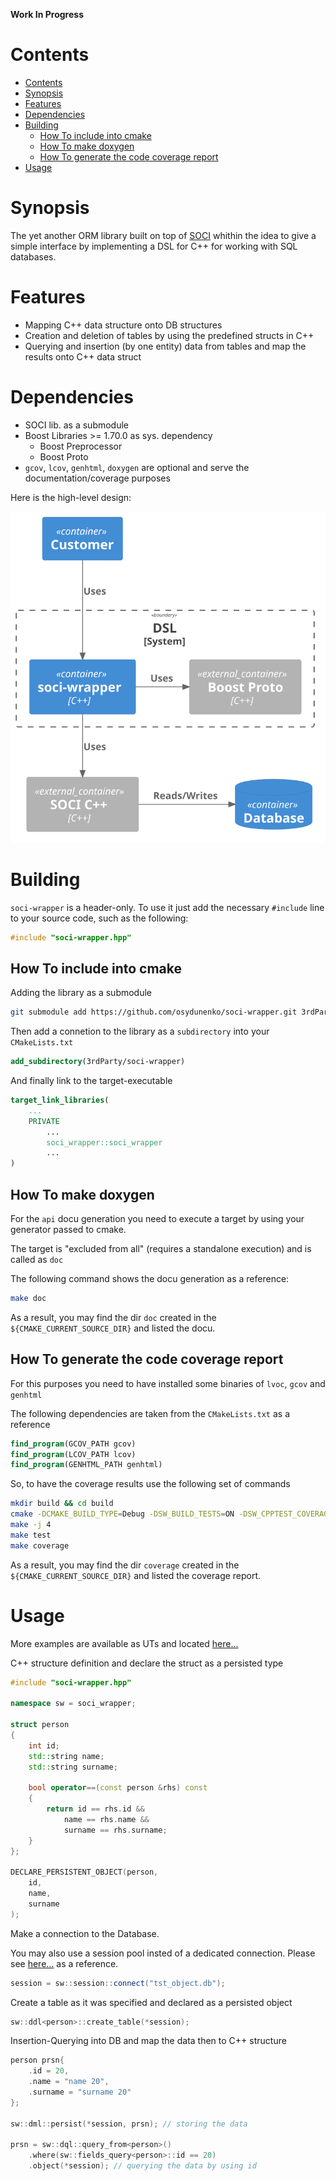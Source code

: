 **Work In Progress**

# Contents

- [Contents](#contents)
- [Synopsis](#synopsis)
- [Features](#features)
- [Dependencies](#dependencies)
- [Building](#building)
  - [How To include into cmake](#how-to-include-into-cmake)
  - [How To make doxygen](#how-to-make-doxygen)
  - [How To generate the code coverage report](#how-to-generate-the-code-coverage-report)
- [Usage](#usage)

# Synopsis

The yet another ORM library built on top of [SOCI](https://github.com/SOCI/soci) whithin the idea to give a simple
interface by implementing a DSL for C++ for working with SQL databases.

# Features
* Mapping C++ data structure onto DB structures
* Creation and deletion of tables by using the predefined structs in C++
* Querying and insertion (by one entity) data from tables and map the results onto C++ data struct

# Dependencies
* SOCI lib. as a submodule
* Boost Libraries >= 1.70.0 as sys. dependency
    * Boost Preprocessor
    * Boost Proto
* `gcov`, `lcov`, `genhtml`, `doxygen` are optional and serve the documentation/coverage purposes

Here is the high-level design:

<!--
```
@startuml hld

!includeurl https://raw.githubusercontent.com/RicardoNiepel/C4-PlantUML/master/C4_Container.puml

Container(customer, Customer)

System_Boundary(c1, "DSL") {
    Container(wrp, "soci-wrapper", "C++")
    Container_Ext(dsl, "Boost Proto", "C++")
}
Container_Ext(soci, "SOCI C++", "C++")
ContainerDb(db, "Database")
Rel_Down(customer, wrp, "Uses")
Rel_Right(wrp, dsl, "Uses")
Rel_Down(wrp, soci, "Uses")
Rel_Right(soci, db, "Reads/Writes")

@enduml
```
-->

![](assets/hld.svg)

# Building

`soci-wrapper` is a header-only. To use it just add the necessary `#include` line to your source code, such as the
following: 
```cpp
#include "soci-wrapper.hpp"
```

## How To include into cmake

Adding the library as a submodule

```sh
git submodule add https://github.com/osydunenko/soci-wrapper.git 3rdParty/soci-wrapper
```

Then add a connetion to the library as a `subdirectory` into your `CMakeLists.txt`

```cmake
add_subdirectory(3rdParty/soci-wrapper)
```

And finally link to the target-executable

```cmake
target_link_libraries(
    ...
    PRIVATE
        ...
        soci_wrapper::soci_wrapper
        ...
)
```

## How To make doxygen

For the `api` docu generation you need to execute a target by using your generator passed to cmake.

The target is "excluded from all" (requires a standalone execution) and is called as `doc`

The following command shows the docu generation as a reference:

```sh
make doc
```

As a result, you may find the dir `doc` created in the `${CMAKE_CURRENT_SOURCE_DIR}` and listed the docu.

## How To generate the code coverage report

For this purposes you need to have installed some binaries of `lvoc`, `gcov` and `genhtml`

The following dependencies are taken from the `CMakeLists.txt` as a reference

```cmake
find_program(GCOV_PATH gcov)
find_program(LCOV_PATH lcov)
find_program(GENHTML_PATH genhtml)
```

So, to have the coverage results use the following set of commands

```sh
mkdir build && cd build
cmake -DCMAKE_BUILD_TYPE=Debug -DSW_BUILD_TESTS=ON -DSW_CPPTEST_COVERAGE=ON ../
make -j 4
make test
make coverage
```

As a result, you may find the dir `coverage` created in the `${CMAKE_CURRENT_SOURCE_DIR}` and listed the coverage
report.

# Usage

More examples are available as UTs and located [here...](https://github.com/osydunenko/soci-wrapper/tree/main/tests)

C++ structure definition and declare the struct as a persisted type

```cpp
#include "soci-wrapper.hpp"

namespace sw = soci_wrapper;

struct person
{
    int id;
    std::string name;
    std::string surname;

    bool operator==(const person &rhs) const
    {
        return id == rhs.id &&
            name == rhs.name &&
            surname == rhs.surname;
    }
};

DECLARE_PERSISTENT_OBJECT(person,
    id,
    name,
    surname
);
```

Make a connection to the Database. 

You may also use a session pool insted of a dedicated connection. Please see [here...](https://github.com/osydunenko/soci-wrapper/blob/main/tests/pool.cpp) as a reference.

```cpp
session = sw::session::connect("tst_object.db");
```

Create a table as it was specified and declared as a persisted object

```cpp
sw::ddl<person>::create_table(*session);
```

Insertion-Querying into DB and map the data then to C++ structure

```cpp
person prsn{
    .id = 20,
    .name = "name 20",
    .surname = "surname 20"
};

sw::dml::persist(*session, prsn); // storing the data

prsn = sw::dql::query_from<person>()
    .where(sw::fields_query<person>::id == 20)
    .object(*session); // querying the data by using id
```
